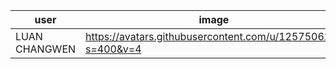 |     user    | image | name |
| --- | --- | --- |
| LUAN CHANGWEN | https://avatars.githubusercontent.com/u/125750624?s=400&v=4 | LUAN CHANGWEN |
